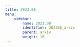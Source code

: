 ```yaml
---
title: 2023.08
menu:
    sidebar:
        name: 2023.08
        identifier: 202308_arxiv
        parent: arxiv
        weight: 10
---
```

            